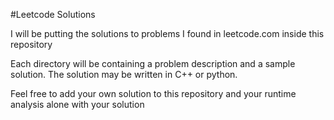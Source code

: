 #Leetcode Solutions

I will be putting the solutions to problems I found in leetcode.com inside this repository

Each directory will be containing a problem description and a sample solution. The solution may be written in C++ or python.

Feel free to add your own solution to this repository and your runtime analysis alone with your solution